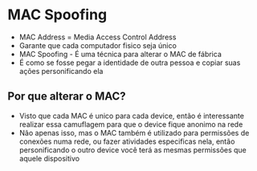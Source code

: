 # MAC Spoofing
- MAC Address = Media Access Control Address
- Garante que cada computador fisico seja único
- MAC Spoofing - É uma técnica para alterar o MAC de fábrica
- É como se fosse pegar a identidade de outra pessoa e copiar suas ações  personificando ela
## Por que alterar o MAC? 
- Visto que cada MAC é unico para cada device, então é interessante realizar essa camuflagem para que o device fique anonimo na rede
- Não apenas isso, mas o MAC também é utilizado para permissões de conexões numa rede, ou fazer atividades especificas nela, então personificando o outro device você terá as mesmas permissões que aquele dispositivo
